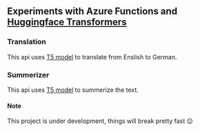 ## Experiments with Azure Functions and [Huggingface Transformers](https://github.com/huggingface)

### Translation
This api uses [T5 model](https://huggingface.co/models?filter=t5) to translate from Enslish to German.


### Summerizer 
This api uses [T5 model](https://huggingface.co/models?filter=t5) to summerize the text.

#### Note
This project is under development, things will break pretty fast 😉